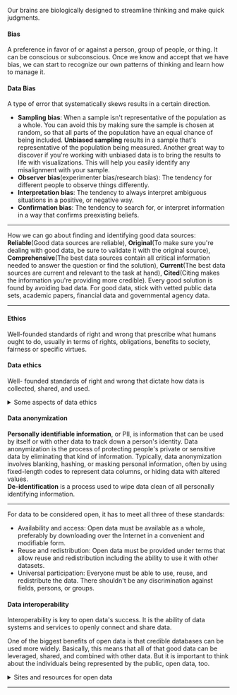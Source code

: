 Our brains are biologically designed to streamline thinking and make quick judgments.
#### Bias
A preference in favor of or against a person, group of people, or thing. It can be conscious or subconscious. Once we know and accept that we have bias, we can start to recognize our own patterns of thinking and learn how to manage it.
#### Data Bias
A type of error that systematically skews results in a certain direction.
- **Sampling bias**: When a sample isn't representative of the population as a whole. You can avoid this by making sure the sample is chosen at random, so that all parts of the population have an equal chance of being included. **Unbiased sampling** results in a sample that's representative of the population being measured. Another great way to discover if you're working with unbiased data is to bring the results to life with visualizations. This will help you easily identify any misalignment with your sample.
- **Observer bias**(experimenter bias/research bias): The tendency for different people to observe things differently.
- **Interpretation bias**: The tendency to always interpret ambiguous situations in a positive, or negative way.
- **Confirmation bias**: The tendency to search for, or interpret information in a way that confirms preexisting beliefs.

---
 
How we can go about finding and identifying good data sources: **Reliable**(Good data sources are reliable), **Original**(To make sure you're dealing with good data, be sure to validate it with the original source), **Comprehensive**(The best data sources contain all critical information needed to answer the question or find the solution), **Current**(The best data sources are current and relevant to the task at hand), **Cited**(Citing makes the information you're providing more credible). Every good solution is found by avoiding bad data. For good data, stick with vetted public data sets, academic papers, financial data and governmental agency data.

---

#### Ethics
Well-founded standards of right and wrong that prescribe what humans ought to do, usually in terms of rights, obligations, benefits to society, fairness or specific virtues.
#### Data ethics
Well- founded standards of right and wrong that dictate how data is collected, shared, and used.

<details><summary>Some aspects of data ethics</summary><ul>
 <li><strong>Ownership</strong>: Individuals who own the raw data they provide, and they have primary control over its usage, how it's processed and how it's shared.</li>
 <li><strong>Transaction transaparency</strong>: All data processing activities and algorithms should be completely explainable and understood by the individual who provides their data.</li>
 <li><strong>Consent</strong>: An individual's right to know explicit details about how and why their data will be used before agreeing to provide it.</li>
 <li><strong>Currency</strong>: Individuals should be aware of financial transactions resulting from the use of their personal data and the scale of these transactions.</li>
 <li><strong>Privacy</strong>: Preserving a data subject's information and activity any time a data transaction occurs. This is sometimes called information privacy or data protection. <ul><li>Protection from unauthorized access to our private data</li>
  <li>Freedom from inappropriate use of our data</li>
  <li>The right to inspect, update, or correct our data</li>
  <li>Ability to give consent to use our data</li>
  <li>Legal right to access our data</li></ul></li>
 <li><strong>Openness</strong>: Free access, usage, and sharing of data.</li>
 </ul></details>
 
 #### Data anonymization
 **Personally identifiable information**, or PII, is information that can be used by itself or with other data to track down a person's identity. Data anonymization is the process of protecting people's private or sensitive data by eliminating that kind of information. Typically, data anonymization involves blanking, hashing, or masking personal information, often by using fixed-length codes to represent data columns, or hiding data with altered values. <br> **De-identification** is a process used to wipe data clean of all personally identifying information.

---

For data to be considered open, it has to meet all three of these standards:
- Availability and access: Open data must be available as a whole, preferably by downloading over the Internet in a convenient and modifiable form.
- Reuse and redistribution: Open data must be provided under terms that allow reuse and redistribution including the ability to use it with other datasets.
- Universal participation: Everyone must be able to use, reuse, and redistribute the data. There shouldn't be any discrimination against fields, persons, or groups.

#### Data interoperability
Interoperability is key to open data's success. It is the ability of data systems and services to openly connect and share data.

One of the biggest benefits of open data is that credible databases can be used more widely. Basically, this means that all of that good data can be leveraged, shared, and combined with other data. But it is important to think about the individuals being represented by the public, open data, too. 

<details><summary>Sites and resources for open data</summary><ol>
 <li><a href="https://www.data.gov/">U.S. government data site</a>: Data.gov is one of the most comprehensive data sources in the US. This resource gives users the data and tools that they need to do research, and even helps them develop web and mobile applications and design data visualizations.</li>
 <li><a href="https://www.census.gov/data.html">U.S. Census Bureau</a>: This open data source offers demographic information from federal, state, and local governments, and commercial entities in the U.S. too.</li>
 <li><a href="https://www.opendatanetwork.com/">Open Data Network</a>: This data source has a really powerful search engine and advanced filters. Here, you can find data on topics like finance, public safety, infrastructure, and housing and development.</li>
 <li><a href="https://cloud.google.com/solutions/datasets">Google Cloud Public Datasets</a>: There are a selection of public datasets available through the Google Cloud Public Dataset Program that you can find already loaded into BigQuery.</li>
 <li><a href="https://datasetsearch.research.google.com/">Dataset Search</a>: The Dataset Search is a search engine designed specifically for data sets; you can use this to search for specific data sets.</li>
 </ol></details>
 
 ---
